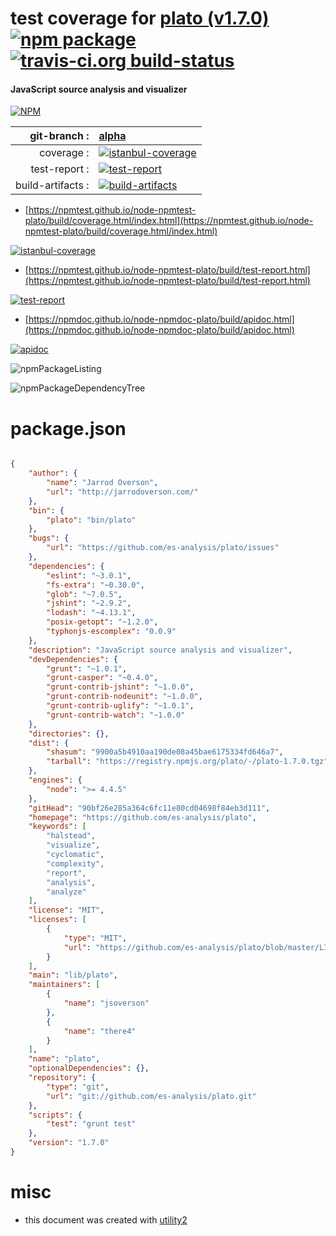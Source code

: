 # test coverage for  [plato (v1.7.0)](https://github.com/es-analysis/plato)  [![npm package](https://img.shields.io/npm/v/npmtest-plato.svg?style=flat-square)](https://www.npmjs.org/package/npmtest-plato) [![travis-ci.org build-status](https://api.travis-ci.org/npmtest/node-npmtest-plato.svg)](https://travis-ci.org/npmtest/node-npmtest-plato)
#### JavaScript source analysis and visualizer

[![NPM](https://nodei.co/npm/plato.png?downloads=true&downloadRank=true&stars=true)](https://www.npmjs.com/package/plato)

| git-branch : | [alpha](https://github.com/npmtest/node-npmtest-plato/tree/alpha)|
|--:|:--|
| coverage : | [![istanbul-coverage](https://npmtest.github.io/node-npmtest-plato/build/coverage.badge.svg)](https://npmtest.github.io/node-npmtest-plato/build/coverage.html/index.html)|
| test-report : | [![test-report](https://npmtest.github.io/node-npmtest-plato/build/test-report.badge.svg)](https://npmtest.github.io/node-npmtest-plato/build/test-report.html)|
| build-artifacts : | [![build-artifacts](https://npmtest.github.io/node-npmtest-plato/glyphicons_144_folder_open.png)](https://github.com/npmtest/node-npmtest-plato/tree/gh-pages/build)|

- [https://npmtest.github.io/node-npmtest-plato/build/coverage.html/index.html](https://npmtest.github.io/node-npmtest-plato/build/coverage.html/index.html)

[![istanbul-coverage](https://npmtest.github.io/node-npmtest-plato/build/screenCapture.buildCi.browser.%252Ftmp%252Fbuild%252Fcoverage.lib.html.png)](https://npmtest.github.io/node-npmtest-plato/build/coverage.html/index.html)

- [https://npmtest.github.io/node-npmtest-plato/build/test-report.html](https://npmtest.github.io/node-npmtest-plato/build/test-report.html)

[![test-report](https://npmtest.github.io/node-npmtest-plato/build/screenCapture.buildCi.browser.%252Ftmp%252Fbuild%252Ftest-report.html.png)](https://npmtest.github.io/node-npmtest-plato/build/test-report.html)

- [https://npmdoc.github.io/node-npmdoc-plato/build/apidoc.html](https://npmdoc.github.io/node-npmdoc-plato/build/apidoc.html)

[![apidoc](https://npmdoc.github.io/node-npmdoc-plato/build/screenCapture.buildCi.browser.%252Ftmp%252Fbuild%252Fapidoc.html.png)](https://npmdoc.github.io/node-npmdoc-plato/build/apidoc.html)

![npmPackageListing](https://npmtest.github.io/node-npmtest-plato/build/screenCapture.npmPackageListing.svg)

![npmPackageDependencyTree](https://npmtest.github.io/node-npmtest-plato/build/screenCapture.npmPackageDependencyTree.svg)



# package.json

```json

{
    "author": {
        "name": "Jarrod Overson",
        "url": "http://jarrodoverson.com/"
    },
    "bin": {
        "plato": "bin/plato"
    },
    "bugs": {
        "url": "https://github.com/es-analysis/plato/issues"
    },
    "dependencies": {
        "eslint": "~3.0.1",
        "fs-extra": "~0.30.0",
        "glob": "~7.0.5",
        "jshint": "~2.9.2",
        "lodash": "~4.13.1",
        "posix-getopt": "~1.2.0",
        "typhonjs-escomplex": "0.0.9"
    },
    "description": "JavaScript source analysis and visualizer",
    "devDependencies": {
        "grunt": "~1.0.1",
        "grunt-casper": "~0.4.0",
        "grunt-contrib-jshint": "~1.0.0",
        "grunt-contrib-nodeunit": "~1.0.0",
        "grunt-contrib-uglify": "~1.0.1",
        "grunt-contrib-watch": "~1.0.0"
    },
    "directories": {},
    "dist": {
        "shasum": "9900a5b4910aa190de08a45bae6175334fd646a7",
        "tarball": "https://registry.npmjs.org/plato/-/plato-1.7.0.tgz"
    },
    "engines": {
        "node": ">= 4.4.5"
    },
    "gitHead": "90bf26e285a364c6fc11e80cd04698f84eb3d111",
    "homepage": "https://github.com/es-analysis/plato",
    "keywords": [
        "halstead",
        "visualize",
        "cyclomatic",
        "complexity",
        "report",
        "analysis",
        "analyze"
    ],
    "license": "MIT",
    "licenses": [
        {
            "type": "MIT",
            "url": "https://github.com/es-analysis/plato/blob/master/LICENSE-MIT"
        }
    ],
    "main": "lib/plato",
    "maintainers": [
        {
            "name": "jsoverson"
        },
        {
            "name": "there4"
        }
    ],
    "name": "plato",
    "optionalDependencies": {},
    "repository": {
        "type": "git",
        "url": "git://github.com/es-analysis/plato.git"
    },
    "scripts": {
        "test": "grunt test"
    },
    "version": "1.7.0"
}
```



# misc
- this document was created with [utility2](https://github.com/kaizhu256/node-utility2)
